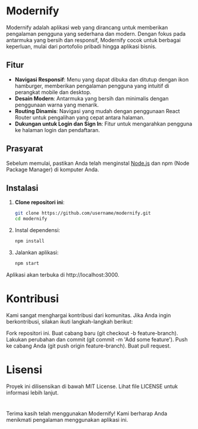 # Modernify

Modernify adalah aplikasi web yang dirancang untuk memberikan pengalaman pengguna yang sederhana dan modern. Dengan fokus pada antarmuka yang bersih dan responsif, Modernify cocok untuk berbagai keperluan, mulai dari portofolio pribadi hingga aplikasi bisnis.

## Fitur

- **Navigasi Responsif**: Menu yang dapat dibuka dan ditutup dengan ikon hamburger, memberikan pengalaman pengguna yang intuitif di perangkat mobile dan desktop.
- **Desain Modern**: Antarmuka yang bersih dan minimalis dengan penggunaan warna yang menarik.
- **Routing Dinamis**: Navigasi yang mudah dengan penggunaan React Router untuk pengalihan yang cepat antara halaman.
- **Dukungan untuk Login dan Sign In**: Fitur untuk mengarahkan pengguna ke halaman login dan pendaftaran.

## Prasyarat

Sebelum memulai, pastikan Anda telah menginstal [Node.js](https://nodejs.org/) dan npm (Node Package Manager) di komputer Anda.

## Instalasi

1. **Clone repositori ini**:
   ```bash
   git clone https://github.com/username/modernify.git
   cd modernify
   ```
2. Instal dependensi:
   ```bash
   npm install
   ```
3. Jalankan aplikasi:
   ```bash
   npm start
   ```

Aplikasi akan terbuka di http://localhost:3000.

# Kontribusi

Kami sangat menghargai kontribusi dari komunitas. Jika Anda ingin berkontribusi, silakan ikuti langkah-langkah berikut:

Fork repositori ini.
Buat cabang baru (git checkout -b feature-branch).
Lakukan perubahan dan commit (git commit -m 'Add some feature').
Push ke cabang Anda (git push origin feature-branch).
Buat pull request.

# Lisensi

Proyek ini dilisensikan di bawah MIT License. Lihat file LICENSE untuk informasi lebih lanjut.

#

Terima kasih telah menggunakan Modernify! Kami berharap Anda menikmati pengalaman menggunakan aplikasi ini.
